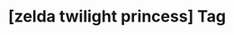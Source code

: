 ---
article_id: 0
description: List of articles under [zelda twilight princess] tag.
image: http://huntingbears.com.ve/static/img/site/mstile-310x310.png
layout: tag
slug: zelda-twilight-princess
title: '[zelda twilight princess] Tag'
---